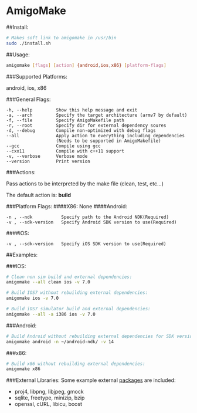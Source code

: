 AmigoMake
=========

##Install:
```bash
# Makes soft link to amigomake in /usr/bin
sudo ./install.sh
```

##Usage:
```bash
amigomake [flags] [action] {android,ios,x86} [platform-flags]
```

###Supported Platforms: 

android, ios, x86

###General Flags:
```
-h, --help         Show this help message and exit
-a, --arch         Specify the target architecture (armv7 by default)
-f, --file         Specify AmigoMakefile path
-r, --root         Specify dir for external dependency soures
-d, --debug        Compile non-optimized with debug flags
--all              Apply action to everything including dependencies
                   (Needs to be supported in AmigoMakefile)
--gcc              Compile using gcc
--cxx11            Compile with c++11 support
-v, --verbose      Verbose mode
--version          Print version
```

###Actions:

Pass actions to be interpreted by the make file (clean, test, etc...)

The default action is: **build**  

###Platform Flags:
####X86:
None
####Android:
```
-n , --ndk           Specify path to the Android NDK(Required)
-v , --sdk-version   Specify Android SDK version to use(Required)
```
####iOS:
```
-v , --sdk-version   Specify iOS SDK version to use(Required)
```
##Examples:

###IOS:
```bash
# Clean non sim build and external dependencies:
amigomake --all clean ios -v 7.0

# Build IOS7 without rebuilding external dependencies:
amigomake ios -v 7.0

# Build iOS7 simulator build and external dependencies:
amigomake --all -a i386 ios -v 7.0
```

###Android:
```bash
# Build Android without rebuilding external dependencies for SDK version 14:
amigomake android -n ~/android-ndk/ -v 14
```

###x86:
```bash
# Build x86 without rebuilding external dependencies:
amigomake x86
```

###External Libraries:
Some example external [packages](https://github.com/schernetsky/amigomake/blob/master/src/packages.py) are included:
 * proj4, libpng, libjpeg, gmock
 * sqlite, freetype, minizip, bzip
 * openssl, cURL, libicu, boost
